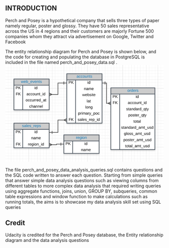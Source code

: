 ## INTRODUCTION
Perch and Posey is a hypothetical company that sells three types of paper namely regular, poster and glossy. They have 50 sales representative across the US in 4 regions and their customers are majorly Fortune 500 companies whom they attract via advertisement on Google, Twitter and Facebook

The entity relationship diagram for Perch and Posey is shown below, and the code for creating and populating the database in PostgreSQL is included in the file named perch_and_posey_data.sql . 
![perch_posey_erd](perch_and_posey_erd.png)


The file perch_and_posey_data_analysis_queries.sql contains questions and the SQL code written to answer each question. Starting from simple queries that answer simple data analysis questions  such as viewing columns from different tables to more complex data analysis that required writing queries using aggregate functions, joins, union, GROUP BY, subqueries, common table expressions and window function to make calculations such as running totals, the aims is to showcase my data analysis skill set using SQL queries

## Credit
Udacity is credited for the Perch and Posey database, the Entity relationship diagram and the data analysis questions 
